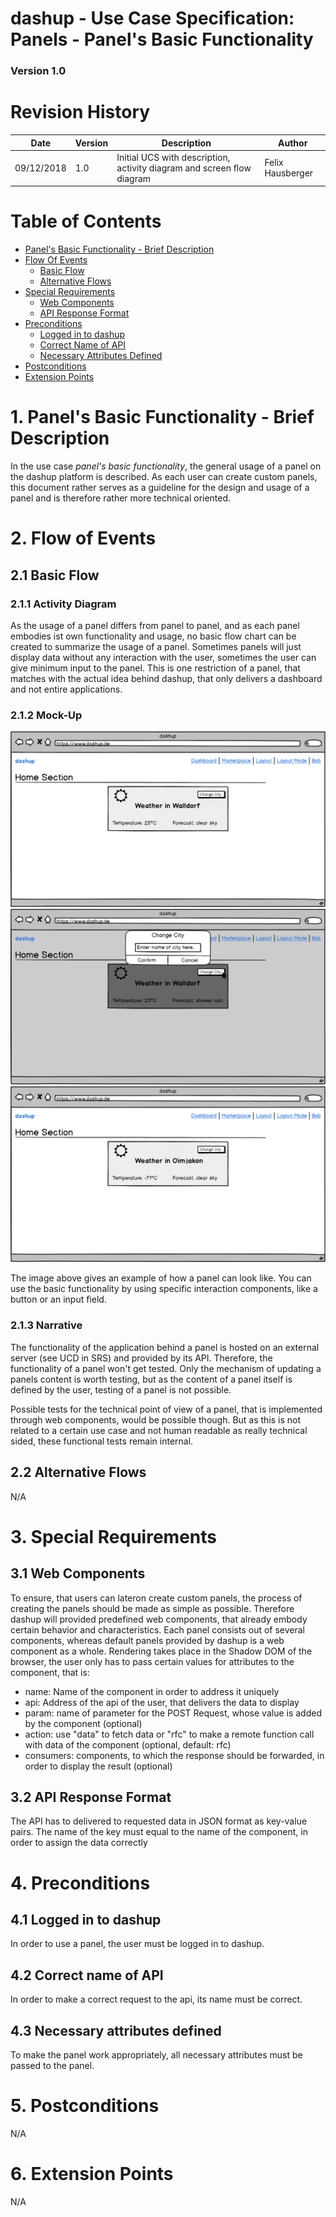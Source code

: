 dashup - Use Case Specification: Panels - Panel's Basic Functionality
============================================
### Version 1.0

# Revision History

| Date       | Version | Description                                                            | Author           |
|------------|---------|------------------------------------------------------------------------|------------------|
| 09/12/2018 | 1.0     | Initial UCS with description, activity diagram and screen flow diagram | Felix Hausberger |

# Table of Contents

- [Panel's Basic Functionality - Brief Description](#1-panels-basic-functionality---brief-description) 
- [Flow Of Events](#2-flow-of-events)
    - [Basic Flow](#21-basic-flow)
    - [Alternative Flows](#22-alternative-flows)
- [Special Requirements](#3-special-requirements)
    - [Web Components](#31-web-components)
    - [API Response Format](#32-api-response-format)
- [Preconditions](#4-preconditions)
    - [Logged in to dashup](#41-logged-in-to-dashup)
    - [Correct Name of API](#42-correct-name-of-api)
    - [Necessary Attributes Defined](#43-necessary-attributes-defined)
- [Postconditions](#5-postconditions) 
- [Extension Points](#6-extension-points)
 
# 1. Panel's Basic Functionality - Brief Description
In the use case _panel's basic functionality_, the general usage of a panel on the dashup platform
is described. As each user can create custom panels, this document rather serves as a guideline 
for the design and usage of a panel and is therefore rather more technical oriented. 

# 2. Flow of Events

## 2.1 Basic Flow

### 2.1.1 Activity Diagram
As the usage of a panel differs from panel to panel, and as each panel embodies ist own functionality and usage, 
no basic flow chart can be created to summarize the usage of a panel. Sometimes panels will just display data without any 
interaction with the user, sometimes the user can give minimum input to the panel. This is one restriction of a panel, 
that matches with the actual idea behind dashup, that only delivers a dashboard and not entire applications.

### 2.1.2 Mock-Up
<img src="mockups/panel.png" alt="Mockup for an example panel" />
<br />
<img src="mockups/change_input.png" alt="Mockup for changing a panel" />
<br />
<img src="mockups/panel_edited.png" alt="Mockup for an edited panel" />

The image above gives an example of how a panel can look like. You can use the basic functionality by
using specific interaction components, like a button or an input field.


### 2.1.3 Narrative
The functionality of the application behind a panel is hosted on an external server (see UCD in SRS) and provided by its API.
Therefore, the functionality of a panel won't get tested. Only the mechanism of updating a panels content
is worth testing, but as the content of a panel itself is defined by the user, testing of a panel is not possible.

Possible tests for the technical point of view of a panel, that is implemented through web components, would be possible though. 
But as this is not related to a certain use case and not human readable as really technical sided, these functional tests remain internal.

## 2.2 Alternative Flows
N/A

# 3. Special Requirements

## 3.1 Web Components
To ensure, that users can lateron create custom panels, the process of creating the panels should be made as simple as possible.
Therefore dashup will provided predefined web components, that already embody certain behavior and characteristics.
Each panel consists out of several components, whereas default panels provided by dashup is a web component as a whole.
Rendering takes place in the Shadow DOM of the browser, the user only has to pass certain values for attributes to the component, that is:

- name: Name of the component in order to address it uniquely
- api: Address of the api of the user, that delivers the data to display
- param: name of parameter for the POST Request, whose value is added by the component (optional)
- action: use "data" to fetch data or "rfc" to make a remote function call with data of the component (optional, default: rfc)
- consumers: components, to which the response should be forwarded, in order to display the result (optional)

## 3.2 API Response Format
The API has to delivered to requested data in JSON format as key-value pairs.
The name of the key must equal to the name of the component, in order to assign the data 
correctly

# 4. Preconditions

## 4.1 Logged in to dashup
In order to use a panel, the user must be logged in to dashup.

## 4.2 Correct name of API
In order to make a correct request to the api, its name must be correct.

## 4.3 Necessary attributes defined
To make the panel work appropriately, all necessary attributes must be passed to the panel.

#  5. Postconditions
N/A

#  6. Extension Points
N/A